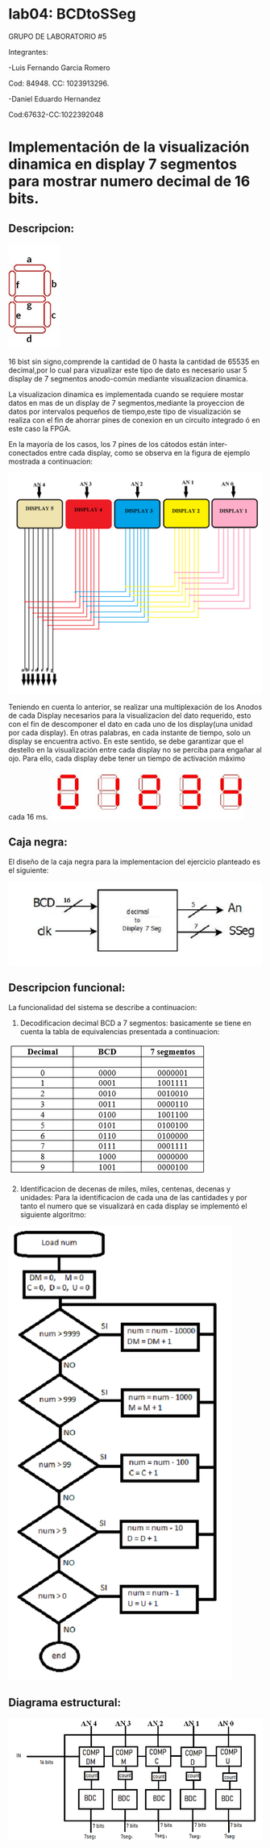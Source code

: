 # lab04: BCDtoSSeg

GRUPO DE LABORATORIO #5

Integrantes:

-Luis Fernando Garcia Romero

Cod: 84948.
CC: 1023913296.

-Daniel Eduardo Hernandez

Cod:67632-CC:1022392048


# **Implementación de la visualización dinamica en display 7 segmentos para mostrar numero decimal de 16 bits.**

## **Descripcion:**
![image](https://github.com/ELINGAP-7545/lab04-grupo-5/blob/master/Images/DISPLAY.jpg)

16 bist sin signo,comprende la cantidad de 0 hasta la cantidad de 65535 en decimal,por lo cual para vizualizar este tipo de dato es necesario usar 5 display de 7 segmentos anodo-común mediante visualizacion dinamica.


La visualizacion dinamica es implementada cuando se requiere mostar datos en mas de un display de 7 segmentos,mediante la proyeccion de datos por intervalos pequeños de tiempo,este tipo de visualización se realiza con el fin de ahorrar pines de conexion en un circuito integrado ó en este caso la FPGA.

En la mayoría de los casos, los 7 pines de los cátodos están inter-conectados entre cada display, como se observa en la figura de ejemplo mostrada a continuacion:

![image](https://github.com/ELINGAP-7545/lab04-grupo-5/blob/master/Images/VISUALIZACION%20DINAMICA%205D7SG.png)
 
Teniendo en cuenta lo anterior, se realizar una multiplexación de los Anodos de cada Display necesarios para la visualizacion del dato requerido, esto con el fin de descomponer el dato en cada uno de los display(una unidad por cada display). En otras palabras, en cada instante de tiempo, solo un display se encuentra activo. En este sentido, se debe garantizar que el destello en la visualización entre cada display no se perciba para engañar al ojo. Para ello, cada display debe tener un tiempo de activación máximo cada 16 ms.
![image](https://github.com/ELINGAP-7545/lab04-grupo-5/blob/master/Images/DISPLAYS.jpg)

## **Caja negra:**

El diseño de la caja negra para la implementacion del ejercicio planteado es el siguiente:

![image](https://github.com/ELINGAP-7545/lab04-grupo-5/blob/master/Images/bcd%20a%207seg.png)

 

## **Descripcion funcional:**

La funcionalidad del sistema se describe a continuacion:


1) Decodificacion decimal BCD a 7 segmentos: basicamente se tiene en cuenta la tabla de equivalencias presentada a continuacion:

![image](https://github.com/ELINGAP-7545/lab04-grupo-5/blob/master/Images/tabla.png)

2) Identificacion de decenas de miles, miles, centenas, decenas y unidades: Para la identificacion de cada una de las cantidades y por tanto el numero que se visualizará en cada display se implementó el siguiente algoritmo:

![image](https://github.com/ELINGAP-7545/lab04-grupo-5/blob/master/Images/diagrama%20de%20flujo.png)
 

## **Diagrama estructural:**

![image](https://github.com/ELINGAP-7545/lab04-grupo-5/blob/master/Images/diagrama%20estructural.png)
 



